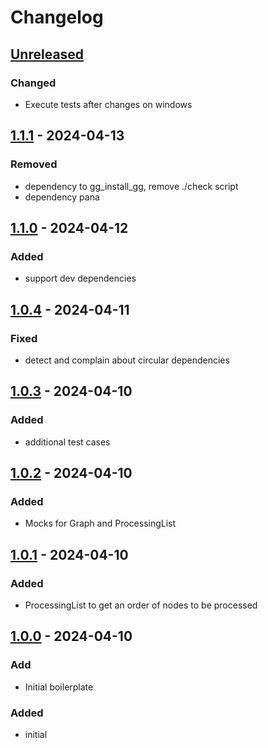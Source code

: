 # Changelog

## [Unreleased]

### Changed

- Execute tests after changes on windows

## [1.1.1] - 2024-04-13

### Removed

- dependency to gg\_install\_gg, remove ./check script
- dependency pana

## [1.1.0] - 2024-04-12

### Added

- support dev dependencies

## [1.0.4] - 2024-04-11

### Fixed

- detect and complain about circular dependencies

## [1.0.3] - 2024-04-10

### Added

- additional test cases

## [1.0.2] - 2024-04-10

### Added

- Mocks for Graph and ProcessingList

## [1.0.1] - 2024-04-10

### Added

- ProcessingList to get an order of nodes to be processed

## [1.0.0] - 2024-04-10

### Add

- Initial boilerplate

### Added

- initial

[Unreleased]: https://github.com/inlavigo/gg_local_package_dependencies/compare/1.1.1...HEAD
[1.1.1]: https://github.com/inlavigo/gg_local_package_dependencies/compare/1.1.0...1.1.1
[1.1.0]: https://github.com/inlavigo/gg_local_package_dependencies/compare/1.0.4...1.1.0
[1.0.4]: https://github.com/inlavigo/gg_local_package_dependencies/compare/1.0.3...1.0.4
[1.0.3]: https://github.com/inlavigo/gg_local_package_dependencies/compare/1.0.2...1.0.3
[1.0.2]: https://github.com/inlavigo/gg_local_package_dependencies/compare/1.0.1...1.0.2
[1.0.1]: https://github.com/inlavigo/gg_local_package_dependencies/compare/1.0.0...1.0.1
[1.0.0]: https://github.com/inlavigo/gg_local_package_dependencies/tag/%tag
